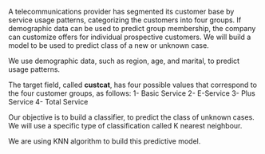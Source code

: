 A telecommunications provider has segmented its customer base by service usage patterns, categorizing the customers into four groups. If demographic data can be used to predict group membership, the company can customize offers for individual prospective customers. We will build a model to be used to predict class of a new or unknown case. 

We use demographic data, such as region, age, and marital, to predict usage patterns. 

The target field, called __custcat__, has four possible values that correspond to the four customer groups, as follows:
  1- Basic Service
  2- E-Service
  3- Plus Service
  4- Total Service

Our objective is to build a classifier, to predict the class of unknown cases. We will use a specific type of classification called K nearest neighbour.

We are using KNN algorithm to build this predictive model.
